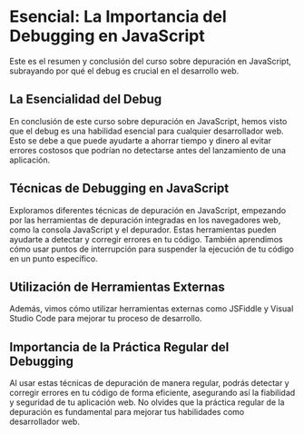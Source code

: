 # Esencial: La Importancia del Debugging en JavaScript
Este es el resumen y conclusión del curso sobre depuración en JavaScript, subrayando por qué el debug es crucial en el desarrollo web.

## La Esencialidad del Debug
En conclusión de este curso sobre depuración en JavaScript, hemos visto que el debug es una habilidad esencial para cualquier desarrollador web. Esto se debe a que puede ayudarte a ahorrar tiempo y dinero al evitar errores costosos que podrían no detectarse antes del lanzamiento de una aplicación.

## Técnicas de Debugging en JavaScript
Exploramos diferentes técnicas de depuración en JavaScript, empezando por las herramientas de depuración integradas en los navegadores web, como la consola JavaScript y el depurador. Estas herramientas pueden ayudarte a detectar y corregir errores en tu código. También aprendimos cómo usar puntos de interrupción para suspender la ejecución de tu código en un punto específico.

## Utilización de Herramientas Externas
Además, vimos cómo utilizar herramientas externas como JSFiddle y Visual Studio Code para mejorar tu proceso de desarrollo.

## Importancia de la Práctica Regular del Debugging
Al usar estas técnicas de depuración de manera regular, podrás detectar y corregir errores en tu código de forma eficiente, asegurando así la fiabilidad y seguridad de tu aplicación web. No olvides que la práctica regular de la depuración es fundamental para mejorar tus habilidades como desarrollador web.